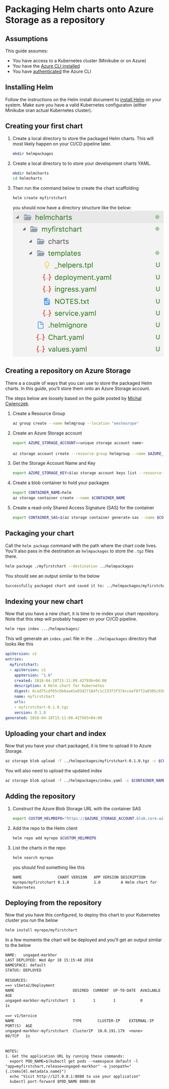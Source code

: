 # Packaging Helm charts onto Azure Storage as a repository

## Assumptions

This guide assumes:

- You have access to a Kubernetes cluster (Minikube or on Azure)
- You have the [Azure CLI installed](https://docs.microsoft.com/en-us/cli/azure/install-azure-cli?view=azure-cli-latest)
- You have [authenticated](https://docs.microsoft.com/en-us/cli/azure/get-started-with-azure-cli?view=azure-cli-latest) the Azure CLI

## Installing Helm

Follow the instructions on the Helm install document to [install Helm](https://github.com/kubernetes/helm/blob/master/docs/install.md) on your system. Make sure you have a valid Kubernetes configuraton (either Minikube oran actual Kubernetes cluster).

## Creating your first chart

1. Create a local directory to store the packaged Helm charts. This will most likely happen on your CI/CD pipeline later.

    ```sh
    mkdir helmpackages
    ```

1. Create a local directory to to store your development charts YAML. 

    ```sh
    mkdir helmcharts
    cd helmcharts
    ```

1. Then run the command below to create the chart scaffolding

    ```sh
    helm create myfirstchart
    ```
    you should now have a directory structure like the below:
    ![Chart directory structure](docs/chart-dir.png)

## Creating a repository on Azure Storage

There a a couple of ways that you can use to store the packaged Helm charts. In this guide, you'll store them onto an Azure Storage account.

The steps below are loosely based on the guide posted by [Michal Cwienczek](https://cwienczek.com/setting-up-secure-helm-chart-repository-on-azure-blob-storage/).

1. Create a Resource Group

    ```sh
    az group create --name helmgroup --location "westeurope"
    ```

1. Create an Azure Storage account

    ```sh
    export AZURE_STORAGE_ACCOUNT=<unique storage account name>

    az storage account create --resource-group helmgroup --name $AZURE_STORAGE_ACCOUNT --sku Standard_LRS
    ```

1. Get the Storage Account Name and Key
    ```sh
    export AZURE_STORAGE_KEY=$(az storage account keys list --resource-group helmgroup --account-name $AZURE_STORAGE_ACCOUNT | grep -m 1 value | awk -F'"' '{print $4}')
    ```

1. Create a blob container to hold your packages

    ```sh
    export CONTAINER_NAME=helm
    az storage container create --name $CONTAINER_NAME
    ```

1. Create a read-only Shared Access Signature (SAS) for the container

    ```sh
    export CONTAINER_SAS=$(az storage container generate-sas --name $CONTAINER_NAME --expiry 2020-01-01 --permissions lr -o tsv)
    ```
## Packaging your chart

Call the `helm package` command with the path where the chart code lives. You'll also pass in the destination as ``helmpackages`` to store the `.tgz` files there.

```sh
helm package ./myfirstchart --destination ../helmpackages
```

You should see an output similar to the below

```sh
Successfully packaged chart and saved it to: ../helmpackages/myfirstchart-0.1.0.tgz
```

## Indexing your new chart

Now that you have a new chart, it is time to re-index your chart repository. Note that this step will probably happen on your CI/CD pipeline.

```sh
helm repo index .../helmpackages/
```

This will generate an `index.yaml` file in the `../helmpackages` directory that looks like this

```yaml
apiVersion: v1
entries:
  myfirstchart:
  - apiVersion: v1
    appVersion: "1.0"
    created: 2018-04-18T15:11:09.427936+04:00
    description: A Helm chart for Kubernetes
    digest: 6cad75cdf65cbb6aa41e93d27184fc1c233f3f374cceef8ff2a0305c938dae3c
    name: myfirstchart
    urls:
    - myfirstchart-0.1.0.tgz
    version: 0.1.0
generated: 2018-04-18T15:11:09.427503+04:00
```

## Uploading your chart and index

Now that you have your chart packaged, it is time to upload it to Azure Storage.

```sh
az storage blob upload -f ../helmpackages/myfirstchart-0.1.0.tgz -c $CONTAINER_NAME -n myfirstchart-0.1.0.tgz
```

You will also need to upload the updated index

```sh
az storage blob upload -f ../helmpackages/index.yaml -c $CONTAINER_NAME -n index.yaml
```

## Adding the repository

1. Construct the Azure Blob Storage URL with the container SAS

    ```sh
    export CUSTOM_HELMREPO="https://$AZURE_STORAGE_ACCOUNT.blob.core.windows.net/$CONTAINER_NAME/?$CONTAINER_SAS"
    ```

1. Add the repo to the Helm client

    ```sh
    helm repo add myrepo $CUSTOM_HELMREPO
    ```

1. List the charts in the repo

    ```sh
    helm search myrepo
    ```

    you should find something like this

    ```
    NAME               	CHART VERSION	APP VERSION	DESCRIPTION
    myrepo/myfirstchart	0.1.0        	1.0        	A Helm chart for Kubernetes
    ```

## Deploying from the repository

Now that you have this configured, to deploy this chart to your Kubernetes cluster you run the below

```sh
helm install myrepo/myfirstchart
```

In a few moments the chart will be deployed and you'll get an output similar to the below

```
NAME:   ungaged-markhor
LAST DEPLOYED: Wed Apr 18 15:15:48 2018
NAMESPACE: default
STATUS: DEPLOYED

RESOURCES:
==> v1beta2/Deployment
NAME                          DESIRED  CURRENT  UP-TO-DATE  AVAILABLE  AGE
ungaged-markhor-myfirstchart  1        1        1           0          1s

==> v1/Service
NAME                          TYPE       CLUSTER-IP    EXTERNAL-IP  PORT(S)  AGE
ungaged-markhor-myfirstchart  ClusterIP  10.0.191.179  <none>       80/TCP   1s


NOTES:
1. Get the application URL by running these commands:
  export POD_NAME=$(kubectl get pods --namespace default -l "app=myfirstchart,release=ungaged-markhor" -o jsonpath="{.items[0].metadata.name}")
  echo "Visit http://127.0.0.1:8080 to use your application"
  kubectl port-forward $POD_NAME 8080:80
```